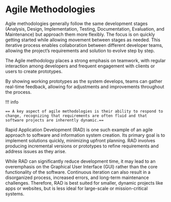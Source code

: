 #  Agile Methodologies

Agile methodologies generally follow the same development stages (Analysis, Design, Implementation, Testing, Documentation, Evaluation, and Maintenance) but approach them more flexibly. The focus is on quickly getting started while allowing movement between stages as needed. This iterative process enables collaboration between different developer teams, allowing the project’s requirements and solution to evolve step by step.

The Agile methodology places a strong emphasis on teamwork, with regular interaction among developers and frequent engagement with clients or users to create prototypes. 

By showing working prototypes as the system develops, teams can gather real-time feedback, allowing for adjustments and improvements throughout the process. 

!!! info
	
	== A key aspect of agile methodologies is their ability to respond to change, recognizing that requirements are often fluid and that software projects are inherently dynamic.==

Rapid Application Development (RAD) is one such example of an agile approach to software and information system creation. Its primary goal is to implement solutions quickly, minimizing upfront planning. RAD involves producing incremental versions or prototypes to refine requirements and address issues as they arise.

While RAD can significantly reduce development time, it may lead to an overemphasis on the Graphical User Interface (GUI) rather than the core functionality of the software. Continuous iteration can also result in a disorganized process, increased errors, and long-term maintenance challenges. Therefore, RAD is best suited for smaller, dynamic projects like apps or websites, but is less ideal for large-scale or mission-critical systems.

